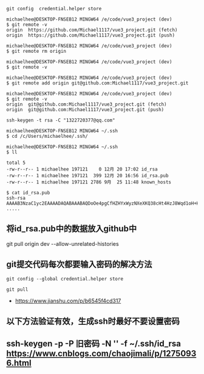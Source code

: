 ```
git config  credential.helper store  
```

```
michaelhee@DESKTOP-FNSEB12 MINGW64 /e/code/vue3_project (dev)
$ git remote -v
origin  https://github.com/Michael1117/vue3_project.git (fetch)
origin  https://github.com/Michael1117/vue3_project.git (push)

michaelhee@DESKTOP-FNSEB12 MINGW64 /e/code/vue3_project (dev)
$ git remote rm origin

michaelhee@DESKTOP-FNSEB12 MINGW64 /e/code/vue3_project (dev)
$ git remote -v

michaelhee@DESKTOP-FNSEB12 MINGW64 /e/code/vue3_project (dev)
$ git remote add origin git@github.com:Michael1117/vue3_project.git

michaelhee@DESKTOP-FNSEB12 MINGW64 /e/code/vue3_project (dev)
$ git remote -v
origin  git@github.com:Michael1117/vue3_project.git (fetch)
origin  git@github.com:Michael1117/vue3_project.git (push)
```
```
ssh-keygen -t rsa -C "1322720377@qq.com"
```

```
michaelhee@DESKTOP-FNSEB12 MINGW64 ~/.ssh
$ cd /c/Users/michaelhee/.ssh/

michaelhee@DESKTOP-FNSEB12 MINGW64 ~/.ssh
$ ll

total 5
-rw-r--r-- 1 michaelhee 197121    0 12月 20 17:02 id_rsa
-rw-r--r-- 1 michaelhee 197121  399 12月 20 16:56 id_rsa.pub
-rw-r--r-- 1 michaelhee 197121 2786 9月  25 11:48 known_hosts

$ cat id_rsa.pub
ssh-rsa AAAAB3NzaC1yc2EAAAADAQABAAABAQDoOe4pgCfHZHYxWyzNXeXKQ38cHt4HzJ8Wqd1oH+Ho45ZYK6KfiK5h4XgTWC0y0wLXOGq5SDkrucVRmZAz0u8e8fv9Gbjl/p6qgCtZ8Y1VSxzivQpytWcQjSX5ECcd4MrlhoWwkZKFYxG+xoQ/C/ZXwWxyyiBJnIxxYGFt6Cp+OzOeW+XwYzo03/
.....

```

## 将id_rsa.pub中的数据放入github中

git pull origin dev --allow-unrelated-histories


## git提交代码每次都要输入密码的解决方法

```
git config --global credential.helper store

git pull
```
- https://www.jianshu.com/p/b6545f4cd317


## 以下方法验证有效，生成ssh时最好不要设置密码
## ssh-keygen -p -P 旧密码 -N '' -f ~/.ssh/id_rsa  https://www.cnblogs.com/chaojimali/p/12750936.html